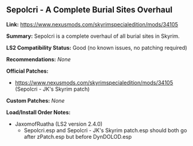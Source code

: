 ## Sepolcri - A Complete Burial Sites Overhaul

**Link:** https://www.nexusmods.com/skyrimspecialedition/mods/34105

**Summary:** Sepolcri is a complete overhaul of all burial sites in Skyrim.

**LS2 Compatibility Status:** Good (no known issues, no patching required)

**Recommendations:** 
_None_

**Official Patches:**
* https://www.nexusmods.com/skyrimspecialedition/mods/34105 (Sepolcri - JK's Skyrim patch)

**Custom Patches:**
_None_

**Load/Install Order Notes:**
* JaxomofRuatha (LS2 version 2.4.0)
  * Sepolcri.esp and Sepolcri - JK's Skyrim patch.esp should both go after zPatch.esp but before DynDOLOD.esp
